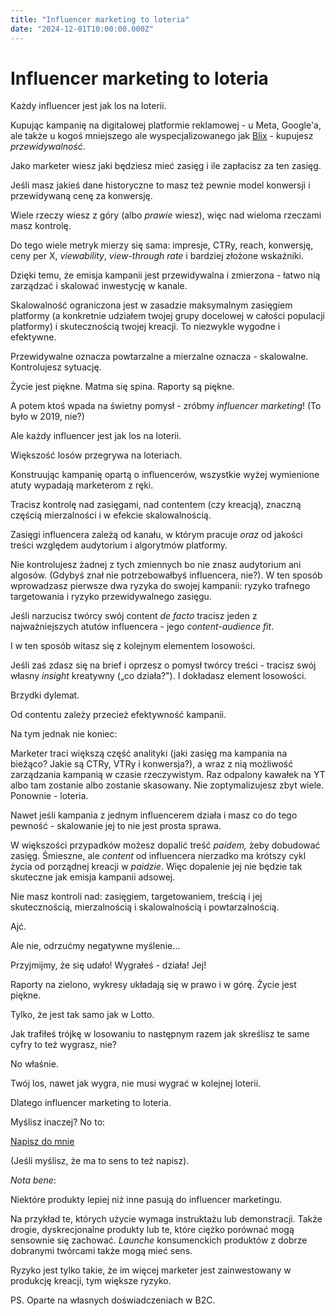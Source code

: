 ```yaml
---
title: "Influencer marketing to loteria"
date: "2024-12-01T10:00:00.000Z"
---
```

# Influencer marketing to loteria

Każdy influencer jest jak los na loterii.

Kupując kampanię na digitalowej platformie reklamowej - u Meta, Google'a, ale także u kogoś mniejszego ale wyspecjalizowanego jak [Blix](https://grupablix.pl/) - kupujesz *przewidywalność*.

Jako marketer wiesz jaki będziesz mieć zasięg i ile zapłacisz za ten zasięg.

Jeśli masz jakieś dane historyczne to masz też pewnie model konwersji i przewidywaną cenę za konwersję.

Wiele rzeczy wiesz z góry (albo *prawie* wiesz), więc nad wieloma rzeczami masz kontrolę.

Do tego wiele metryk mierzy się sama: impresje, CTRy, reach, konwersję, ceny per X, *viewability*, *view-through rate* i bardziej złożone wskaźniki.

Dzięki temu, że emisja kampanii jest przewidywalna i zmierzona - łatwo nią zarządzać i skalować inwestycję w kanale.

Skalowalność ograniczona jest w zasadzie maksymalnym zasięgiem platformy (a konkretnie udziałem twojej grupy docelowej w całości populacji platformy) i skutecznością twojej kreacji. To niezwykle wygodne i efektywne.

Przewidywalne oznacza powtarzalne a mierzalne oznacza - skalowalne. Kontrolujesz sytuację.

Życie jest piękne. Matma się spina. Raporty są piękne.

A potem ktoś wpada na świetny pomysł - zróbmy *influencer marketing*! (To było w 2019, nie?)

Ale każdy influencer jest jak los na loterii.

Większość losów przegrywa na loteriach.

Konstruując kampanię opartą o influencerów, wszystkie wyżej wymienione atuty wypadają marketerom z ręki.

Tracisz kontrolę nad zasięgami, nad contentem (czy kreacją), znaczną częścią mierzalności i w efekcie skalowalnością.

Zasięgi influencera zależą od kanału, w którym pracuje *oraz* od jakości treści względem audytorium i algorytmów platformy.

Nie kontrolujesz żadnej z tych zmiennych bo nie znasz audytorium ani algosów. (Gdybyś znał nie potrzebowałbyś influencera, nie?). W ten sposób wprowadzasz pierwsze dwa ryzyka do swojej kampanii: ryzyko trafnego targetowania i ryzyko przewidywalnego zasięgu.

Jeśli narzucisz twórcy swój content *de facto* tracisz jeden z najważniejszych atutów influencera - jego *content-audience fit*.

I w ten sposób witasz się z kolejnym elementem losowości.

Jeśli zaś zdasz się na brief i oprzesz o pomysł twórcy treści - tracisz swój własny *insight* kreatywny („co działa?"). I dokładasz element losowości.

Brzydki dylemat.

Od contentu zależy przecież efektywność kampanii.

Na tym jednak nie koniec:

Marketer traci większą część analityki (jaki zasięg ma kampania na bieżąco? Jakie są CTRy, VTRy i konwersja?), a wraz z nią możliwość zarządzania kampanią w czasie rzeczywistym. Raz odpalony kawałek na YT albo tam zostanie albo zostanie skasowany. Nie zoptymalizujesz zbyt wiele. Ponownie - loteria.

Nawet jeśli kampania z jednym influencerem działa i masz co do tego pewność - skalowanie jej to nie jest prosta sprawa.

W większości przypadków możesz dopalić treść *paidem,* żeby dobudować zasięg. Śmieszne, ale *content* od influencera nierzadko ma krótszy cykl życia od porządnej kreacji w *paidzie*. Więc dopalenie jej nie będzie tak skuteczne jak emisja kampanii adsowej.

Nie masz kontroli nad: zasięgiem, targetowaniem, treścią i jej skutecznością, mierzalnością i skalowalnością i powtarzalnością.

Ajć.

Ale nie, odrzućmy negatywne myślenie…

Przyjmijmy, że się udało! Wygrałeś - działa! Jej!

Raporty na zielono, wykresy układają się w prawo i w górę. Życie jest piękne.

Tylko, że jest tak samo jak w Lotto.

Jak trafiłeś trójkę w losowaniu to następnym razem jak skreślisz te same cyfry to też wygrasz, nie?

No właśnie.

Twój los, nawet jak wygra, nie musi wygrać w kolejnej loterii.

Dlatego influencer marketing to loteria.

Myślisz inaczej? No to:

[Napisz do mnie](mailto:jakub.jeziorny@gmail.com)

(Jeśli myślisz, że ma to sens to też napisz).

*Nota bene*:

Niektóre produkty lepiej niż inne pasują do influencer marketingu.

Na przykład te, których użycie wymaga instruktażu lub demonstracji. Także drogie, dyskrecjonalne produkty lub te, które ciężko porównać mogą sensownie się zachować. *Launche* konsumenckich produktów z dobrze dobranymi twórcami także mogą mieć sens.

Ryzyko jest tylko takie, że im więcej marketer jest zainwestowany w produkcję kreacji, tym większe ryzyko.

PS. Oparte na własnych doświadczeniach w B2C.